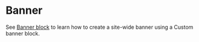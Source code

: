 # Banner

See [Banner block](../content/custom-blocks/banner-block.md) to learn how to create a site-wide banner using a Custom banner block.
